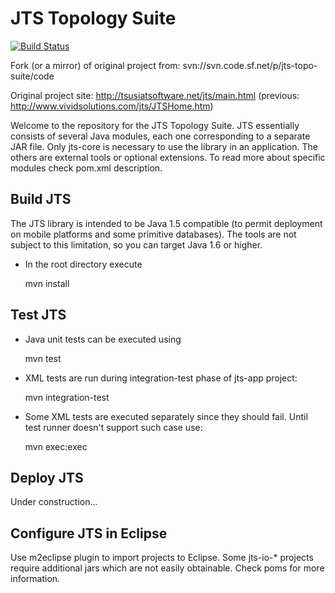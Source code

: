 JTS Topology Suite
==================

[![Build Status](https://travis-ci.org/metteo/jts.svg?branch=master)](https://travis-ci.org/metteo/jts)

Fork (or a mirror) of original project from: svn://svn.code.sf.net/p/jts-topo-suite/code

Original project site: http://tsusiatsoftware.net/jts/main.html (previous: http://www.vividsolutions.com/jts/JTSHome.htm)
     
Welcome to the repository for the JTS Topology Suite.
JTS essentially consists of several Java modules,
each one corresponding to a separate JAR file.
Only jts-core is necessary to use the library in an application.
The others are external tools or optional extensions. To
read more about specific modules check pom.xml description.

Build JTS
---------

The JTS library is intended to be Java 1.5 compatible
(to permit deployment on mobile platforms and some primitive databases).
The tools are not subject to this limitation, so you can target Java 1.6 or higher.

* In the root directory execute

  mvn install

Test JTS
--------

* Java unit tests can be executed using
 
  mvn test

* XML tests are run during integration-test phase of jts-app project:

  mvn integration-test
  
* Some XML tests are executed separately since they should fail. Until
test runner doesn't support such case use:

  mvn exec:exec

Deploy JTS
----------
Under construction...


Configure JTS in Eclipse
------------------------

Use m2eclipse plugin to import projects to Eclipse. Some jts-io-* projects require additional jars which are not easily obtainable. Check poms for more information.

